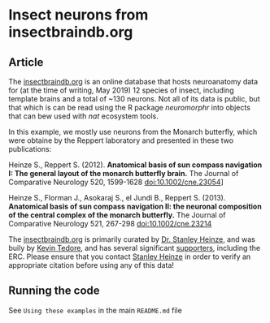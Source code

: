# Insect neurons from insectbraindb.org

## Article

The [insectbraindb.org](https://insectbraindb.org/app/) is an online database that hosts neuroanatomy data for (at the time of writing, May 2019) 12 species of insect, including template brains and a total of ~130 neurons. Not all of its data is public, but that which is can be read using the R package *neuromorphr* into objects that can bew used with *nat* ecosystem tools.

In this example, we mostly use neurons from the Monarch butterfly, which were obtaine by the Reppert laboratory and presented in these two publications:

Heinze S., Reppert S. (2012). **Anatomical basis of sun compass navigation I: The general layout of the monarch butterfly brain.** The Journal of Comparative Neurology 520, 1599-1628 [doi:10.1002/cne.23054](https://doi.org/10.1002/cne.23054)]

Heinze S., Florman J., Asokaraj S., el Jundi B., Reppert S. (2013). **Anatomical basis of sun compass navigation II: the neuronal composition of the central complex of the monarch butterfly.** The Journal of Comparative Neurology 521, 267-298 [doi:10.1002/cne.23214](http://dx.doi.org/10.1002/cne.23214)

The [insectbraindb.org](https://insectbraindb.org/app/) is primarily curated by [Dr. Stanley Heinze](https://www.biology.lu.se/stanley-heinze), and was buily by [Kevin Tedore](https://tedore.com/), and has several significant [supporters](https://insectbraindb.org/app/), including the ERC. Please ensure that you contact [Stanley Heinze](http://biology.lu.se/stanley-heinze) in order to verify an appropriate citation before using any of this data!

## Running the code

See `Using these examples` in the main `README.md` file
